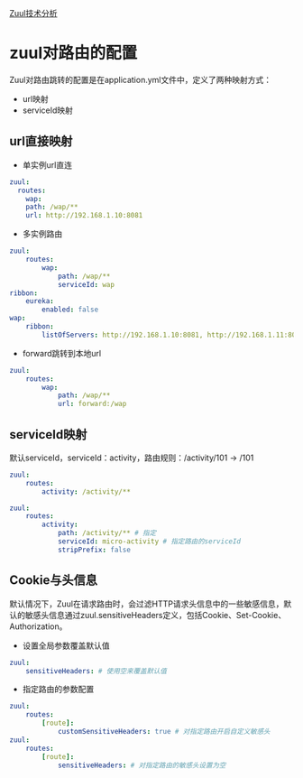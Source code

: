 [Zuul技术分析](http://tech.lede.com/2017/05/16/rd/server/SpringCloudZuul/)
# zuul对路由的配置 
Zuul对路由跳转的配置是在application.yml文件中，定义了两种映射方式：
- url映射
- serviceId映射
## url直接映射
- 单实例url直连
```yaml
zuul:
  routes:
    wap:
	path: /wap/**
	url: http://192.168.1.10:8081
```
- 多实例路由 

```yaml
zuul:
	routes:
		wap:
			path: /wap/**
			serviceId: wap
ribbon:
	eureka:
		enabled: false
wap:
	ribbon:
		listOfServers: http://192.168.1.10:8081, http://192.168.1.11:8081
``` 

- forward跳转到本地url
```yaml 
zuul:
	routes:
		wap:
			path: /wap/**
			url: forward:/wap
``` 
## serviceId映射 
默认serviceId，serviceId：activity，路由规则：/activity/101 -> /101
```yaml
zuul:
	routes:
		activity: /activity/**
```
```yaml
zuul:
	routes:
		activity:
			path: /activity/** # 指定
			serviceId: micro-activity # 指定路由的serviceId
			stripPrefix: false
```

## Cookie与头信息

默认情况下，Zuul在请求路由时，会过滤HTTP请求头信息中的一些敏感信息，默认的敏感头信息通过zuul.sensitiveHeaders定义，包括Cookie、Set-Cookie、Authorization。
- 设置全局参数覆盖默认值
```yaml
zuul:
	sensitiveHeaders: # 使用空来覆盖默认值
```

- 指定路由的参数配置 
```yaml
zuul:
	routes:
		[route]:
			customSensitiveHeaders: true # 对指定路由开启自定义敏感头
zuul:
	routes:
		[route]:
			sensitiveHeaders: # 对指定路由的敏感头设置为空
```
